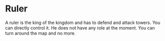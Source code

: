 # Ruler

A ruler is the king of the kingdom and has to defend and attack towers. You can directly control it. He does not have any role at the moment. You can turn around the map and no more.

